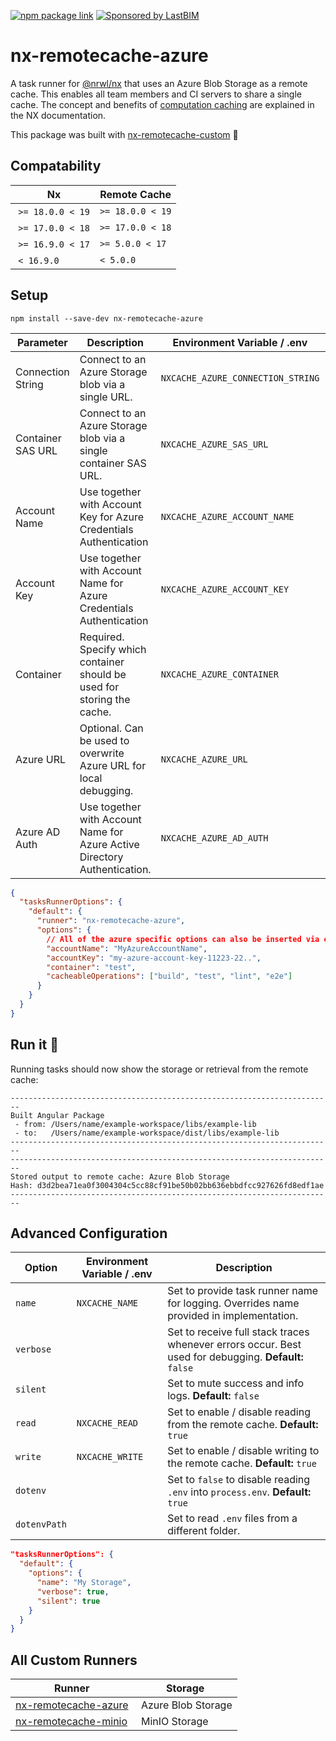 [![npm package link](https://img.shields.io/npm/v/nx-remotecache-azure)](https://www.npmjs.com/package/nx-remotecache-azure)
[![Sponsored by LastBIM](https://img.shields.io/badge/Sponsored_by-LastBIM-6887DA)](https://lastbim.com)

# nx-remotecache-azure

A task runner for [@nrwl/nx](https://nx.dev) that uses an Azure Blob Storage as a remote cache. This enables all team members and CI servers to share a single cache. The concept and benefits of [computation caching](https://nx.dev/angular/guides/computation-caching) are explained in the NX documentation.

This package was built with [nx-remotecache-custom](https://www.npmjs.com/package/nx-remotecache-custom) 🙌

## Compatability

|  Nx               | Remote Cache     |
| ----------------- | ---------------- |
|  `>= 18.0.0 < 19` | `>= 18.0.0 < 19` |
|  `>= 17.0.0 < 18` | `>= 17.0.0 < 18` |
|  `>= 16.9.0 < 17` | `>= 5.0.0 < 17`  |
|  `< 16.9.0`       | `< 5.0.0`        |

## Setup

```
npm install --save-dev nx-remotecache-azure
```

| Parameter         | Description                                                               | Environment Variable / .env       | `nx.json`          |
| ----------------- | ------------------------------------------------------------------------- | --------------------------------- | ------------------ |
| Connection String | Connect to an Azure Storage blob via a single URL.                        | `NXCACHE_AZURE_CONNECTION_STRING` | `connectionString` |
| Container SAS URL | Connect to an Azure Storage blob via a single container SAS URL.          | `NXCACHE_AZURE_SAS_URL`           | `sasUrl`           |
| Account Name      | Use together with Account Key for Azure Credentials Authentication        | `NXCACHE_AZURE_ACCOUNT_NAME`      | `accountName`      |
| Account Key       | Use together with Account Name for Azure Credentials Authentication       | `NXCACHE_AZURE_ACCOUNT_KEY`       | `accountKey`       |
| Container         | Required. Specify which container should be used for storing the cache.   | `NXCACHE_AZURE_CONTAINER`         | `container`        |
| Azure URL         | Optional. Can be used to overwrite Azure URL for local debugging.         | `NXCACHE_AZURE_URL`               | `azureUrl`         |
| Azure AD Auth     | Use together with Account Name for Azure Active Directory Authentication. | `NXCACHE_AZURE_AD_AUTH`           | `adAuth`           |

```json
{
  "tasksRunnerOptions": {
    "default": {
      "runner": "nx-remotecache-azure",
      "options": {
        // All of the azure specific options can also be inserted via environment variables! ⬆️
        "accountName": "MyAzureAccountName",
        "accountKey": "my-azure-account-key-11223-22..",
        "container": "test",
        "cacheableOperations": ["build", "test", "lint", "e2e"]
      }
    }
  }
}
```

## Run it 🚀

Running tasks should now show the storage or retrieval from the remote cache:

```
------------------------------------------------------------------------
Built Angular Package
 - from: /Users/name/example-workspace/libs/example-lib
 - to:   /Users/name/example-workspace/dist/libs/example-lib
------------------------------------------------------------------------
------------------------------------------------------------------------
Stored output to remote cache: Azure Blob Storage
Hash: d3d2bea71ea0f3004304c5cc88cf91be50b02bb636ebbdfcc927626fd8edf1ae
------------------------------------------------------------------------
```

## Advanced Configuration

| Option       | Environment Variable / .env | Description                                                                                           |
| ------------ | --------------------------- | ----------------------------------------------------------------------------------------------------- |
| `name`       | `NXCACHE_NAME`              | Set to provide task runner name for logging. Overrides name provided in implementation.               |
| `verbose`    |                             | Set to receive full stack traces whenever errors occur. Best used for debugging. **Default:** `false` |
| `silent`     |                             | Set to mute success and info logs. **Default:** `false`                                               |
| `read`       | `NXCACHE_READ`              | Set to enable / disable reading from the remote cache. **Default:** `true`                            |
| `write`      | `NXCACHE_WRITE`             | Set to enable / disable writing to the remote cache. **Default:** `true`                              |
| `dotenv`     |                             | Set to `false` to disable reading `.env` into `process.env`. **Default:** `true`                      |
| `dotenvPath` |                             | Set to read `.env` files from a different folder.                                                     |

```json
"tasksRunnerOptions": {
  "default": {
    "options": {
      "name": "My Storage",
      "verbose": true,
      "silent": true
    }
  }
}
```

## All Custom Runners

| Runner                                                                     | Storage             |
| -------------------------------------------------------------------------- | ------------------- |
| [nx-remotecache-azure](https://www.npmjs.com/package/nx-remotecache-azure) |  Azure Blob Storage |
| [nx-remotecache-minio](https://www.npmjs.com/package/nx-remotecache-minio) |  MinIO Storage      |
